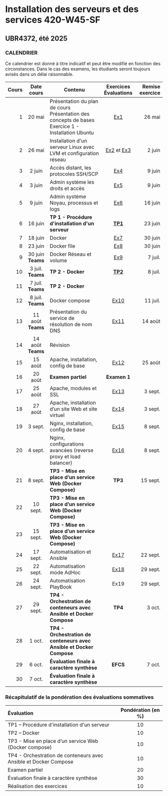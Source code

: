 # Installation des serveurs et des services 420-W45-SF
## UBR4372, été 2025

### CALENDRIER

Ce calendrier est donné à titre indicatif et peut être modifié en fonction des circonstances. Dans le cas des examens, les étudiants seront toujours avisés dans un délai raisonnable.  

|Cours	|Date cours |Contenu|Exercices <br> Évaluations|  Remise exercice   |
|----------:|:-------------:|----------------|:------:|------:|
|1|	20 mai|Présentation du plan de cours <br> Présentation des concepts de bases <br> Exercice 1 - Installation Ubuntu|[Ex1](Exercices/Exercice01_InstallationClient.md)|26 mai|
|2|	26 mai|Installation d'un serveur Linux avec LVM et configuration réseau	 |[Ex2](Exercices/Exercice02_InstallationServeur.md) et [Ex3](Exercices/Exercice03_GestionLVM.md)|2 juin|
|3| 2 juin |Accès distant, les protocoles SSH/SCP |[Ex4](Exercices/Exercice04_PriseEnMainSrv.md)|9 juin|
|4| 3 juin |Admin système les droits et accès |[Ex5](Exercices/Exercice05_AdminSysLinux.md)|9 juin|
|5|	 9 juin |Admin système Noyau, processus et logs |[Ex6](Exercices/Exercice06_InstallationEnvTest.md)|16 juin|
|6|	 16 juin |**TP 1 - Procédure d'installation d'un serveur** |**[TP1](TPs/TravailPratique01.md)**|23 juin|
|7|	 18 juin |Docker	 |[Ex7](Exercices/Exercice07_PriseEnMainConteneur.md)|30 juin|
|8|	 23 juin |Docker file	 |[Ex8](Exercices/Exercice08_DockerImage.md) |30 juin|
|9|	 30 juin <br> **Teams** |Docker Réseau et volume|[Ex9](Exercices/Exercice09_DockerRzEtVolume.md) |7 juil.|
|10| 3 juil. <br> **Teams** |**TP 2 - Docker** |**[TP2](TPs/TravailPratique02.md)**|8 juil.|
|11| 7 juil. <br> **Teams** |**TP 2 - Docker** | ||
|12| 8 juil. <br> **Teams** |Docker compose |[Ex10](Exercices/Exercice10_DockerCompose.md)|11 juil.|
|13| 11 août <br> **Teams** |Présentation du service de résolution de nom DNS |[Ex11](Exercices/Exercice11_DNS.md)|14 août|
|14| 14 août <br> **Teams** |Révision	 |||
|15| 15 août |Apache, installation, config de base|[Ex12](Exercices/Exercice12_Apache.md)|25 août|
|16| 20 août |**Examen partiel** |**Examen 1**||  
|17| 25 août |Apache, modules et SSL	 |[Ex13](Exercices/Exercice13_Apache_modules-SSL.md)|3 sept.|
|18| 27 août |Apache, installation d’un site Web et site virtuel|[Ex14](Exercices/Exercice14_Apache_SiteVirtuel.md)|3 sept.|
|19| 3 sept. |Nginx, installation, config de base|[Ex15](Exercices/Exercice15_nginx.md)|8 sept.|
|20| 4 sept. |Nginx, configurations avancées (reverse proxy et load balancer) |[Ex16](Exercices/Exercice16_nginx_LB.md)|8 sept.|  
|21| 8 sept. |**TP3 - Mise en place d’un service Web (Docker Compose)**|**TP3**|15 sept.|
|22| 10 sept. |**TP3 - Mise en place d’un service Web (Docker Compose)**|||
|23| 15 sept. |**TP3 - Mise en place d’un service Web (Docker Compose)**|||
|24| 17 sept. |Automatisation et Ansible|[Ex17](Exercices/Exercice17_AnsibleMiseEnPlace.md)|22 sept.|
|25| 22 sept. |Automatisation mode AdHoc|[Ex18](Exercices/Exercice18_AnsibleModeAdHoc.md)|29 sept.|
|26| 24 sept. |Automatisation PlayBook	|Ex19|29 sept.|
|27| 29 sept. |**TP4 - Orchestration de conteneurs avec Ansible et Docker Compose**|**TP4**|3 oct.|
|28| 1 oct. |**TP4 - Orchestration de conteneurs avec Ansible et Docker Compose**|||
|29| 6 oct. |	**Évaluation finale à caractère synthèse**|**EFCS**|7 oct.|
|30| 7 oct. |	**Évaluation finale à caractère synthèse** || |

### Récapitulatif de la pondération des évaluations sommatives

|Évaluation | Pondération (en %) |
|:-------------|:------:|
|TP1 – Procédure d'installation d'un serveur| 10|
|TP2 – Docker	|10|
|TP3 - Mise en place d’un service Web (Docker compose)| 10|
|TP4 - Orchestration de conteneurs avec Ansible et Docker Compose| 10|
|Examen partiel	| 20|
|Évaluation finale à caractère synthèse	 |30|
|Réalisation des exercices	|10|
